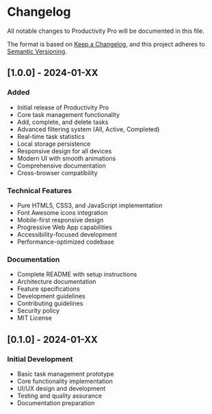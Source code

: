 # Changelog

All notable changes to Productivity Pro will be documented in this file.

The format is based on [Keep a Changelog](https://keepachangelog.com/en/1.0.0/),
and this project adheres to [Semantic Versioning](https://semver.org/spec/v2.0.0.html).

## [1.0.0] - 2024-01-XX

### Added
- Initial release of Productivity Pro
- Core task management functionality
- Add, complete, and delete tasks
- Advanced filtering system (All, Active, Completed)
- Real-time task statistics
- Local storage persistence
- Responsive design for all devices
- Modern UI with smooth animations
- Comprehensive documentation
- Cross-browser compatibility

### Technical Features
- Pure HTML5, CSS3, and JavaScript implementation
- Font Awesome icons integration
- Mobile-first responsive design
- Progressive Web App capabilities
- Accessibility-focused development
- Performance-optimized codebase

### Documentation
- Complete README with setup instructions
- Architecture documentation
- Feature specifications
- Development guidelines
- Contributing guidelines
- Security policy
- MIT License

## [0.1.0] - 2024-01-XX

### Initial Development
- Basic task management prototype
- Core functionality implementation
- UI/UX design and development
- Testing and quality assurance
- Documentation preparation
